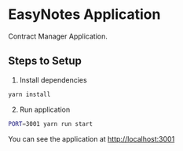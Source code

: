 # EasyNotes Application

Contract Manager Application.

## Steps to Setup

1. Install dependencies

```bash
yarn install
```

2. Run application

```bash
PORT=3001 yarn run start
```

You can see the application at <http://localhost:3001>